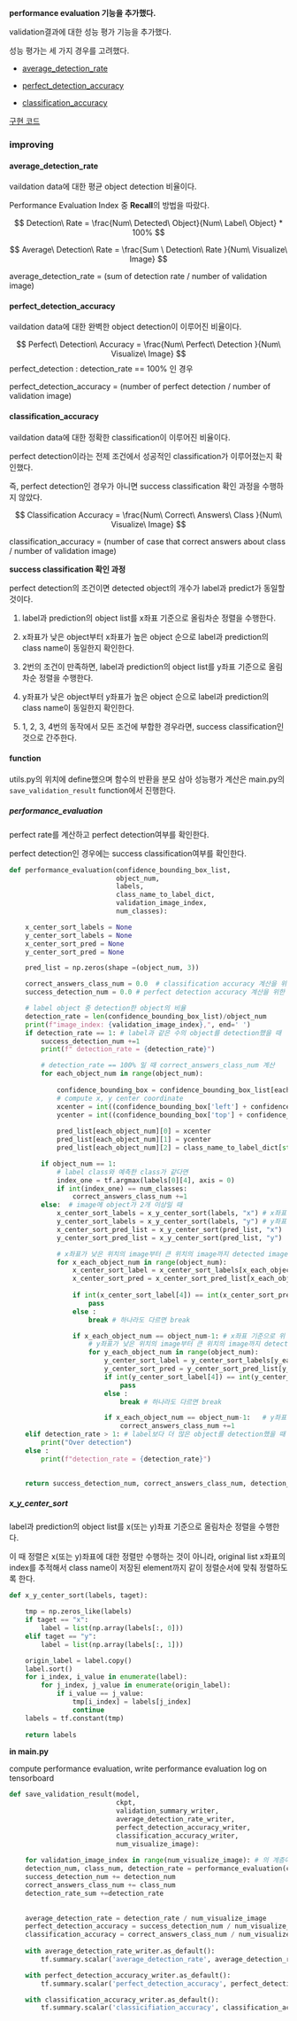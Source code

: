**performance evaluation 기능을 추가했다.**



validation결과에 대한 성능 평가 기능을 추가했다.

성능 평가는 세 가지 경우를 고려했다.

- [average_detection_rate](#average_detection_rate)

- [perfect_detection_accuracy](#perfect_detection_accuracy)
- [classification_accuracy](#classification_accuracy)



[구현 코드](function)



### improving



#### average_detection_rate

vaildation data에 대한 평균 object detection 비율이다.

Performance Evaluation Index 중 **Recall**의 방법을 따랐다.


$$
Detection\ Rate = \frac{Num\ Detected\ Object}{Num\ Label\ Object} * 100%
$$

$$
Average\ Detection\ Rate = \frac{Sum \ Detection\ Rate }{Num\ Visualize\ Image}
$$


average_detection_rate = (sum of detection rate / number of validation image)



#### perfect_detection_accuracy

vaildation data에 대한 완벽한 object detection이 이루어진 비율이다. 


$$
Perfect\ Detection\ Accuracy = \frac{Num\ Perfect\ Detection }{Num\ Visualize\ Image}
$$
perfect_detection : detection_rate == 100% 인 경우

perfect_detection_accuracy =  (number of perfect detection / number of validation image)



#### classification_accuracy

vaildation data에 대한 정확한 classification이 이루어진 비율이다.

perfect detection이라는 전제 조건에서 성공적인 classification가 이루어졌는지 확인했다.

즉, perfect detection인 경우가 아니면 success classification 확인 과정을 수행하지 않았다. 


$$
Classification Accuracy = \frac{Num\ Correct\ Answers\ Class }{Num\ Visualize\ Image}
$$


classification_accuracy = (number of case that correct answers about class / number of validation image)



**success classification 확인 과정**

perfect detection의 조건이면 detected object의 개수가 label과 predict가 동일할 것이다.

1. label과 prediction의 object list를 x좌표 기준으로 올림차순 정렬을 수행한다.

2. x좌표가 낮은 object부터 x좌표가 높은 object 순으로 label과 prediction의 class name이 동일한지 확인한다.
3. 2번의 조건이 만족하면, label과 prediction의 object list를 y좌표 기준으로 올림차순 정렬을 수행한다.
4. y좌표가 낮은 object부터 y좌표가 높은 object 순으로 label과 prediction의 class name이 동일한지 확인한다.
5. 1, 2, 3, 4번의 동작에서 모든 조건에 부합한 경우라면, success classification인 것으로 간주한다.



#### function

utils.py의 위치에 define했으며 함수의 반환을 분모 삼아 성능평가 계산은 main.py의 `save_validation_result` function에서 진행한다.



##### performance_evaluation

perfect rate를 계산하고 perfect detection여부를 확인한다.

perfect detection인 경우에는 success classification여부를 확인한다.

```python
def performance_evaluation(confidence_bounding_box_list,
						   object_num,
						   labels,
						   class_name_to_label_dict,
						   validation_image_index,
						   num_classes):

	x_center_sort_labels = None
	y_center_sort_labels = None
	x_center_sort_pred = None
	y_center_sort_pred = None

	pred_list = np.zeros(shape =(object_num, 3))

	correct_answers_class_num = 0.0  # classification accuracy 계산을 위한 값
	success_detection_num = 0.0 # perfect detection accuracy 계산을 위한 값

	# label object 중 detection한 object의 비율
	detection_rate = len(confidence_bounding_box_list)/object_num  
	print(f"image_index: {validation_image_index},", end=' ')
	if detection_rate == 1: # label과 같은 수의 object를 detection했을 때
		success_detection_num +=1
		print(f" detection_rate = {detection_rate}")

		# detection_rate == 100% 일 때 correct_answers_class_num 계산 
		for each_object_num in range(object_num): 
			
			confidence_bounding_box = confidence_bounding_box_list[each_object_num]
			# compute x, y center coordinate 
			xcenter = int((confidence_bounding_box['left'] + confidence_bounding_box['right'] - 1.0) /2) # 1.0은 int()감안
			ycenter = int((confidence_bounding_box['top'] + confidence_bounding_box['bottom'] - 1.0) /2) 
			
			pred_list[each_object_num][0] = xcenter
			pred_list[each_object_num][1] = ycenter
			pred_list[each_object_num][2] = class_name_to_label_dict[str(confidence_bounding_box_list[0]['class_name'])] # pred_class_num

		if object_num == 1:
			# label class와 예측한 class가 같다면
			index_one = tf.argmax(labels[0][4], axis = 0)
			if int(index_one) == num_classes:
				correct_answers_class_num +=1
		else:  # image에 object가 2개 이상일 때
			x_center_sort_labels = x_y_center_sort(labels, "x") # x좌표 기준으로 정렬한 labels
			y_center_sort_labels = x_y_center_sort(labels, "y") # y좌표 기준으로 정렬한 labels
			x_center_sort_pred_list = x_y_center_sort(pred_list, "x")  	# x좌표 기준으로 정렬한 pred_list
			y_center_sort_pred_list = x_y_center_sort(pred_list, "y")	# y좌표 기준으로 정렬한 pred_list

			# x좌표가 낮은 위치의 image부터 큰 위치의 image까지 detected image의 class가 동일지 확인
			for x_each_object_num in range(object_num): 
				x_center_sort_label = x_center_sort_labels[x_each_object_num, :]
				x_center_sort_pred = x_center_sort_pred_list[x_each_object_num, :]
				
				if int(x_center_sort_label[4]) == int(x_center_sort_pred[2]): # class가 동일하면 pass
					pass
				else : 
					break # 하나라도 다르면 break

				if x_each_object_num == object_num-1: # x좌표 기준으로 위 조건이 만족한다면
					# y좌표가 낮은 위치의 image부터 큰 위치의 image까지 detected image의 calss가 동일지 확인
					for y_each_object_num in range(object_num):
						y_center_sort_label = y_center_sort_labels[y_each_object_num, :]
						y_center_sort_pred = y_center_sort_pred_list[y_each_object_num, :]
						if int(y_center_sort_label[4]) == int(y_center_sort_pred[2]):
							pass
						else : 
							break # 하나라도 다르면 break	

						if x_each_object_num == object_num-1:   # y좌표 기준으로도 위 조건이 만족한다면 
							correct_answers_class_num +=1
	elif detection_rate > 1: # label보다 더 많은 object를 detection했을 때
		print("Over detection")
	else :
		print(f"detection_rate = {detection_rate}")

		
	return success_detection_num, correct_answers_class_num, detection_rate
```





##### x_y_center_sort

label과 prediction의 object list를 x(또는 y)좌표 기준으로 올림차순 정렬을 수행한다.

이 때 정렬은 x(또는 y)좌표에 대한 정렬만 수행하는 것이 아니라, original list x좌표의 index를 추적해서 class name이 저장된 element까지 같이 정렬순서에 맞춰 정렬하도록 한다. 

```python
def x_y_center_sort(labels, taget):

	tmp = np.zeros_like(labels)
	if taget == "x":
		label = list(np.array(labels[:, 0]))
	elif taget == "y":
		label = list(np.array(labels[:, 1]))

	origin_label = label.copy()
	label.sort()
	for i_index, i_value in enumerate(label):
		for j_index, j_value in enumerate(origin_label):
			if i_value == j_value:
				tmp[i_index] = labels[j_index]
				continue
	labels = tf.constant(tmp)
	
	return labels
```



**in main.py**

compute performance evaluation, write performance evaluation log on tensorboard

```python
def save_validation_result(model,
						   ckpt, 
						   validation_summary_writer,
						   average_detection_rate_writer,
						   perfect_detection_accuracy_writer,
						   classification_accuracy_writer,
						   num_visualize_image):
    
    for validation_image_index in range(num_visualize_image): # 의 계층에서
    detection_num, class_num, detection_rate = performance_evaluation(confidence_bounding_box_list, object_num, labels, class_name_to_label_dict)
	success_detection_num += detection_num
	correct_answers_class_num += class_num
	detection_rate_sum +=detection_rate
    
    
	average_detection_rate = detection_rate / num_visualize_image  				# 평균 object detection 비율	
	perfect_detection_accuracy = success_detection_num / num_visualize_image	# 완벽한 object detection이 이루어진 비율
	classification_accuracy = correct_answers_class_num / num_visualize_image 	# 정확한 classicifiation이 이루어진 비율
	
	with average_detection_rate_writer.as_default():
		tf.summary.scalar('average_detection_rate', average_detection_rate, step=int(ckpt.step))

	with perfect_detection_accuracy_writer.as_default():
		tf.summary.scalar('perfect_detection_accuracy', perfect_detection_accuracy, step=int(ckpt.step))

	with classification_accuracy_writer.as_default():
		tf.summary.scalar('classicifiation_accuracy', classification_accuracy, step=int(ckpt.step))	
    
```

